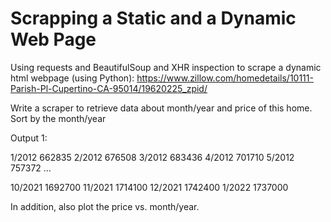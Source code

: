 # Scrapping a Static and a Dynamic Web Page
Using requests and BeautifulSoup and XHR inspection to scrape a dynamic html webpage (using Python):
https://www.zillow.com/homedetails/10111-Parish-Pl-Cupertino-CA-95014/19620225_zpid/
 

Write a scraper to retrieve data about month/year and price of this home. Sort by the month/year

Output 1:

1/2012	662835
2/2012	676508
3/2012	683436
4/2012	701710
5/2012	757372
…

10/2021	1692700
11/2021	1714100
12/2021	1742400
1/2022	1737000

In addition, also plot the price vs. month/year.

